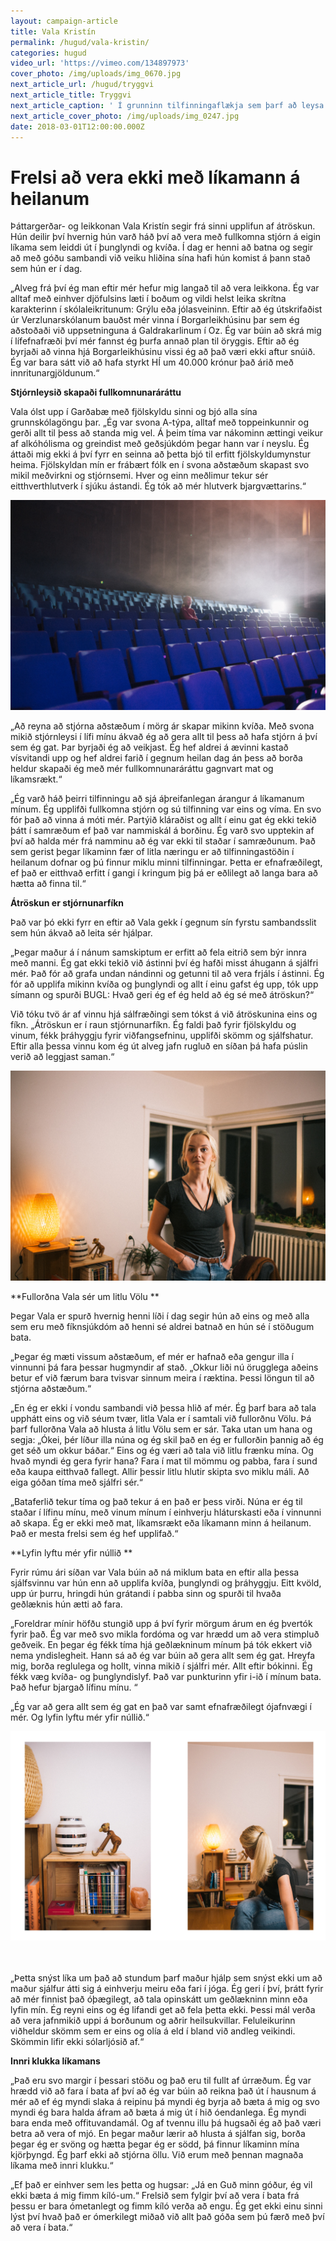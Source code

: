 ```yaml
---
layout: campaign-article
title: Vala Kristín
permalink: /hugud/vala-kristin/
categories: hugud
video_url: 'https://vimeo.com/134897973'
cover_photo: /img/uploads/img_0670.jpg
next_article_url: /hugud/tryggvi
next_article_title: Tryggvi
next_article_caption: ' Í grunninn tilfinningaflækja sem þarf að leysa'
next_article_cover_photo: /img/uploads/img_0247.jpg
date: 2018-03-01T12:00:00.000Z
---
```

# Frelsi að vera ekki með líkamann á heilanum

Þáttargerðar- og leikkonan Vala Kristín segir frá sinni upplifun af átröskun. Hún deilir því hvernig hún varð háð því að vera með fullkomna stjórn á eigin líkama sem leiddi út í þunglyndi og kvíða. Í dag er henni að batna og segir að með góðu sambandi við veiku hliðina sína hafi hún komist á þann stað sem hún er í dag. 

„Alveg frá því ég man eftir mér hefur mig langað til að vera leikkona. Ég var alltaf með einhver djöfulsins læti í boðum og vildi helst leika skrítna karakterinn í skólaleikritunum: Grýlu eða jólasveininn. Eftir að ég útskrifaðist úr Verzlunarskólanum bauðst mér vinna í  Borgarleikhúsinu þar sem ég aðstoðaði við uppsetninguna á Galdrakarlinum í Oz. Ég var búin að skrá mig í lífefnafræði því mér fannst ég þurfa annað plan til öryggis. Eftir að ég byrjaði að vinna hjá Borgarleikhúsinu vissi ég að það væri ekki aftur snúið.  Ég var bara sátt við að hafa styrkt HÍ um 40.000 krónur það árið með innritunargjöldunum.“

**Stjórnleysið skapaði fullkomnunaráráttu**

Vala ólst upp í Garðabæ með fjölskyldu sinni og bjó alla sína grunnskólagöngu þar. „Ég var svona A-týpa, alltaf með toppeinkunnir og gerði allt til þess að standa mig vel. Á þeim tíma var nákominn ættingi veikur af alkóhólisma og greindist með geðsjúkdóm þegar hann var í neyslu.  Ég áttaði mig ekki á því fyrr en seinna að þetta bjó til erfitt fjölskyldumynstur heima. Fjölskyldan mín er frábært fólk en í svona aðstæðum skapast svo mikil meðvirkni og stjórnsemi. Hver og einn meðlimur tekur sér eitthverthlutverk í sjúku ástandi. Ég tók að mér hlutverk bjargvættarins.“

![](/img/uploads/img_0777.jpg)

„Að reyna að stjórna aðstæðum í mörg ár skapar mikinn kvíða. Með svona mikið stjórnleysi í lífi mínu ákvað ég að gera allt til þess að hafa stjórn á því sem ég gat. Þar byrjaði ég að veikjast. Ég hef aldrei á ævinni kastað vísvitandi upp og hef aldrei farið í gegnum heilan dag án þess að borða heldur skapaði ég með mér fullkomnunaráráttu gagnvart mat og líkamsrækt.“

„Ég varð háð þeirri tilfinningu að sjá áþreifanlegan árangur á líkamanum mínum. Ég upplifði fullkomna stjórn og sú tilfinning var eins og víma. En svo fór það að vinna á móti mér. Partýið kláraðist og allt í einu gat ég ekki tekið þátt í samræðum ef það var nammiskál á borðinu. Ég varð svo upptekin af því að halda mér frá namminu að ég var ekki til staðar í samræðunum. Það sem gerist þegar líkaminn fær of litla næringu er að  tilfinningastöðin í heilanum dofnar og  þú finnur miklu minni tilfinningar. Þetta er efnafræðilegt, ef það er eitthvað erfitt í gangi í kringum þig þá er eðlilegt að langa bara að hætta að finna til.“

**Átröskun er stjórnunarfíkn**

Það var þó ekki fyrr en eftir að  Vala gekk í gegnum sín fyrstu sambandsslit sem hún ákvað að leita sér hjálpar.

„Þegar maður á í nánum samskiptum er erfitt að fela eitrið sem býr innra með manni. Ég gat ekki tekið við ástinni því ég hafði misst áhugann á sjálfri mér. Það fór að grafa undan nándinni og getunni til að vera frjáls í ástinni. Ég fór að upplifa mikinn kvíða og þunglyndi og allt í einu gafst ég upp, tók upp símann og spurði BUGL: Hvað geri ég ef ég held að ég sé með átröskun?“

Við tóku tvö ár af vinnu hjá sálfræðingi sem tókst á við átröskunina eins og fíkn. „Átröskun er í raun stjórnunarfíkn. Ég faldi það fyrir fjölskyldu og vinum, fékk  þráhyggju fyrir viðfangsefninu, upplifði skömm og sjálfshatur. Eftir alla þessa vinnu kom ég út alveg jafn rugluð en síðan þá hafa púslin verið að leggjast saman.“

![](/img/uploads/img_0678.jpg)

**Fullorðna Vala sér um litlu Völu **

Þegar Vala er spurð hvernig henni líði í dag segir hún að eins og með alla sem eru með fíknsjúkdóm að henni sé aldrei batnað en hún sé í stöðugum bata. 

„Þegar ég mæti vissum aðstæðum, ef mér er hafnað eða gengur illa í vinnunni  þá fara þessar hugmyndir af stað. „Okkur liði nú örugglega aðeins betur ef við færum bara tvisvar sinnum meira í ræktina. Þessi löngun til að stjórna aðstæðum.“

„En ég er ekki í vondu sambandi við þessa hlið af mér. Ég þarf bara að tala upphátt eins og við séum tvær, litla Vala er í samtali við fullorðnu Völu.  Þá þarf fullorðna Vala að hlusta á litlu Völu sem er sár. Taka utan um hana  og segja: „Ókei, þér líður illa núna og ég skil það en ég er fullorðin þannig að ég get séð um okkur báðar.“ Eins og ég væri að tala við litlu frænku mína. Og hvað myndi ég gera fyrir hana? Fara í mat til mömmu og pabba, fara í sund eða kaupa eitthvað fallegt.  Allir þessir litlu hlutir skipta svo miklu máli. Að eiga góðan tíma með sjálfri sér.“

„Bataferlið tekur tíma og það tekur á en það er þess virði. Núna er ég til staðar í lífinu mínu, með vinum mínum í einhverju hláturskasti eða í vinnunni að skapa. Ég er ekki með mat, líkamsrækt eða líkamann minn á heilanum. Það er mesta frelsi sem ég hef upplifað.“

**Lyfin lyftu mér yfir núllið **

Fyrir rúmu ári síðan var Vala búin að ná miklum bata en eftir alla þessa sjálfsvinnu var hún enn að upplifa kvíða, þunglyndi og þráhyggju. Eitt kvöld, upp úr þurru, hringdi hún grátandi í pabba sinn og spurði til hvaða geðlæknis hún ætti að fara.

„Foreldrar mínir höfðu stungið upp á því fyrir mörgum árum en ég þvertók fyrir það. Ég var með svo mikla fordóma og var hrædd um að vera stimpluð geðveik. En þegar ég fékk tíma hjá geðlækninum mínum þá tók ekkert við nema yndislegheit. Hann sá að ég var búin að gera allt sem ég gat. Hreyfa mig, borða reglulega og hollt, vinna mikið í sjálfri mér. Allt eftir bókinni. Ég fékk væg kvíða- og þunglyndislyf. Það var punkturinn yfir i-ið í mínum bata.  Það hefur bjargað lífinu mínu. “

„Ég var að gera allt sem ég gat en það var samt efnafræðilegt ójafnvægi í mér. Og lyfin lyftu mér yfir núllið.“

![](/img/uploads/prufa.jpg)

\
\
„Þetta snýst líka um það að stundum þarf maður hjálp sem snýst ekki um að maður sjálfur átti sig á einhverju meiru eða fari í jóga. Ég geri í því, þrátt fyrir að mér finnist það óþægilegt,  að tala opinskátt um geðlækninn minn eða lyfin mín. Ég reyni eins og ég lifandi get að fela þetta ekki. Þessi mál verða að vera jafnmikið uppi á borðunum og aðrir heilsukvillar. Feluleikurinn viðheldur skömm sem er eins og olía á eld í bland við andleg veikindi. Skömmin lifir ekki sólarljósið af.“

**Innri klukka líkamans**

„Það eru svo margir í þessari stöðu og  það eru til fullt af úrræðum. Ég var hrædd við að fara í bata af því að ég var búin að reikna það út í hausnum á mér að ef ég myndi slaka á reipinu þá myndi ég byrja að bæta á mig og svo myndi ég bara halda áfram að bæta á mig út í hið óendanlega. Ég myndi bara enda með offituvandamál. Og af tvennu illu þá hugsaði ég að það væri betra að vera of mjó. En þegar maður lærir að hlusta á sjálfan sig, borða þegar ég er svöng og hætta þegar ég er södd, þá finnur líkaminn mína kjörþyngd. Ég þarf ekki að stjórna öllu. Við erum með þennan magnaða líkama með innri klukku.“

„Ef það er einhver sem les þetta og hugsar: „Já en Guð minn góður, ég vil ekki bæta á mig fimm kíló-um.“ Frelsið sem fylgir því að vera í bata frá þessu er bara ómetanlegt og fimm kíló verða að engu. Ég get ekki einu sinni lýst því hvað það er ómerkilegt miðað við allt það góða sem þú færð með því að vera í bata.“
